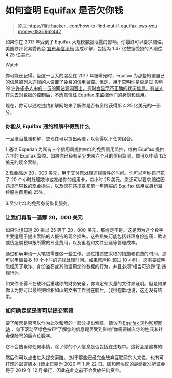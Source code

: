 # 如何查明 Equifax 是否欠你钱

> 原文:[https://life hacker . com/how-to-find-out-if-equifax-ows-you money-1836662442](https://lifehacker.com/how-to-find-out-if-equifax-owes-you-money-1836662442)

如果你在 2017 年受到了 Equifax 大规模数据泄露的影响，你最终可以要求赔偿。美国联邦贸易委员会 [宣布与信用局](https://www.ftc.gov/enforcement/cases-proceedings/refunds/equifax-data-breach-settlement) 达成和解，包括为 1.47 亿数据受损的人赔偿 4.25 亿美元。

Watch

你可能还记得，当这一巨大的混乱在 2017 年被曝光时，Equifax 为那些知道自己的信息被列入违规的人设置了免费的信用监控。但是，用于查明你是否是受 影响的 [许许多多人中的一员的网站漏洞百出，有时会显示不正确的状态信息。有些人在失去对数据的控制后，不愿意信任 Equifax 来监控他们的身份和信用。](https://lifehacker.com/how-to-find-out-if-you-were-affected-by-the-equifax-hac-1806121695)

现在，你可以通过违约和解网站来了解你是否有资格获得那 4.25 亿美元的一部分。

### **你能从 Equifax 违约和解中得到什么**

一旦法官批准和解，您现在可以提出索赔，以获得以下任何组合。

1.通过 Experian 为所有三个信用局提供四年的免费信用监控，或由 Equifax 提供六年的 Equifax 监控。如果你已经有至少未来六个月的信用监测，你可以申请 125 美元的现金索赔。

2.现金高达 20，000 美元，用于支付您处理违规事件的时间。你可以声称自己花了 20 个小时处理欺诈或冻结你的信用卡，每小时 25 美元。您还可以要求赔偿因违规而导致的现金损失，以及您在违规宣布前一年购买的 Equifax 信用或身份监控服务费用的 25%。

3.至少七年的免费身份恢复服务。

### **让我们再看一遍那 20，000 美元**

如果你想知道 20 乘以 25 等于 20，000 美元，那肯定不是。这是因为这个数字主要适用于提出索赔的人报告的现金损失。这些损失可能包括处理身份盗窃、欺诈或伪造纳税申报所需的专业费用，以及里程和文件公证等管理成本。

通过和解申请一大笔钱需要做一些工作。通过描述您采取的措施和花费的时间，您可以申请最多 10 个小时的违规处理时间。如果您声称 [超过 10 小时](https://www.equifaxbreachsettlement.com/faq#q-7) ，您需要证明您经历了欺诈、身份盗窃或其他滥用您的数据的行为，并且必须“相当可追踪”到违规行为。

如果你不得不在破坏后重建你的财务安全，你肯定有大量的文件来证明。但是如果你认为你可以最终把堆积如山的文书工作抛在脑后，我很抱歉地说，这还没有结束。

### **如何确定您是否可以提交索赔**

要了解您是否可以作为此次和解的一部分提出索赔，请访问 [Equifax 违约和解网站](https://www.equifaxbreachsettlement.com/) ，向下滚动至绿色按钮“了解您的信息是否受到影响”你需要输入你的姓氏和社会保险号的后六位数字。

它不会告诉你任何事情，除了你的个人信息是否包括在违规中。这将会是这样的:

然后你可以点击进入提交索赔。(对于那些已经完全放弃互联网的人来说，也有可打印的邮寄版本。)截止日期为 2020 年 1 月 22 日。该和解协议的最终批准听证会将于 2019 年 12 月举行，因此在此之前不会发放任何资金。